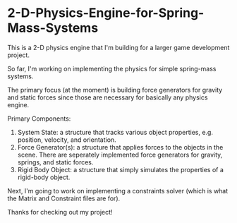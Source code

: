 # 2-D-Physics-Engine-for-Spring-Mass-Systems

This is a 2-D physics engine that I'm building for a larger game development project.

So far, I'm working on implementing the physics for simple spring-mass systems.

The primary focus (at the moment) is building force generators for gravity and static forces
since those are necessary for basically any physics engine.

Primary Components:
  1. System State: a structure that tracks various object properties, e.g. position, velocity,
                   and orientation.
  2. Force Generator(s): a structure that applies forces to the objects in the scene.
                         There are seperately implemented force generators for gravity,
                         springs, and static forces.
  3. Rigid Body Object: a structure that simply simulates the properties of a rigid-body
                        object.
  
Next, I'm going to work on implementing a constraints solver (which is what the Matrix and
Constraint files are for).

Thanks for checking out my project!
